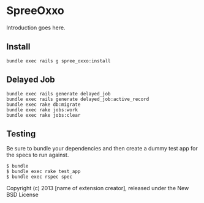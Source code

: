SpreeOxxo
=========

Introduction goes here.


Install
-------

    bundle exec rails g spree_oxxo:install
    
Delayed Job
-----------
	bundle exec rails generate delayed_job
	bundle exec rails generate delayed_job:active_record
	bundle exec rake db:migrate
	bundle exec rake jobs:work
	bundle exec rake jobs:clear
	


Testing
-------

Be sure to bundle your dependencies and then create a dummy test app for the specs to run against.

    $ bundle
    $ bundle exec rake test_app
    $ bundle exec rspec spec

Copyright (c) 2013 [name of extension creator], released under the New BSD License
